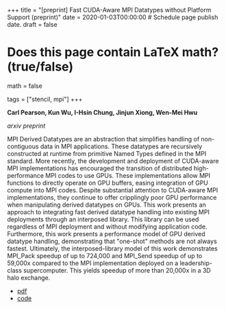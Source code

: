 +++
title = "[preprint] Fast CUDA-Aware MPI Datatypes without Platform Support (preprint)"
date = 2020-01-03T00:00:00  # Schedule page publish date.
draft = false


# Does this page contain LaTeX math? (true/false)
math = false

tags = ["stencil, mpi"]
+++

**Carl Pearson, Kun Wu, I-Hsin Chung, Jinjun Xiong, Wen-Mei Hwu**

*arxiv preprint*

MPI Derived Datatypes are an abstraction that simplifies handling of non-contiguous data in MPI applications. These datatypes are recursively constructed at runtime from primitive Named Types defined in the MPI standard. More recently, the development and deployment of CUDA-aware MPI implementations has encouraged the transition of distributed high-performance MPI codes to use GPUs. These implementations allow MPI functions to directly operate on GPU buffers, easing integration of GPU compute into MPI codes. Despite substantial attention to CUDA-aware MPI implementations, they continue to offer cripplingly poor GPU performance when manipulating derived datatypes on GPUs. This work presents an approach to integrating fast derived datatype handling into existing MPI deployments through an interposed library. This library can be used regardless of MPI deployment and without modifying application code. Furthermore, this work presents a performance model of GPU derived datatype handling, demonstrating that "one-shot" methods are not always fastest. Ultimately, the interposed-library model of this work demonstrates MPI_Pack speedup of up to 724,000 and MPI_Send speedup of up to 59,000x compared to the MPI implementation deployed on a leadership-class supercomputer. This yields speedup of more than 20,000x in a 3D halo exchange. 

* [pdf](/pdf/20201229_pearson_arxiv.pdf)
* [code](https://github.com/cwpearson/tempi)